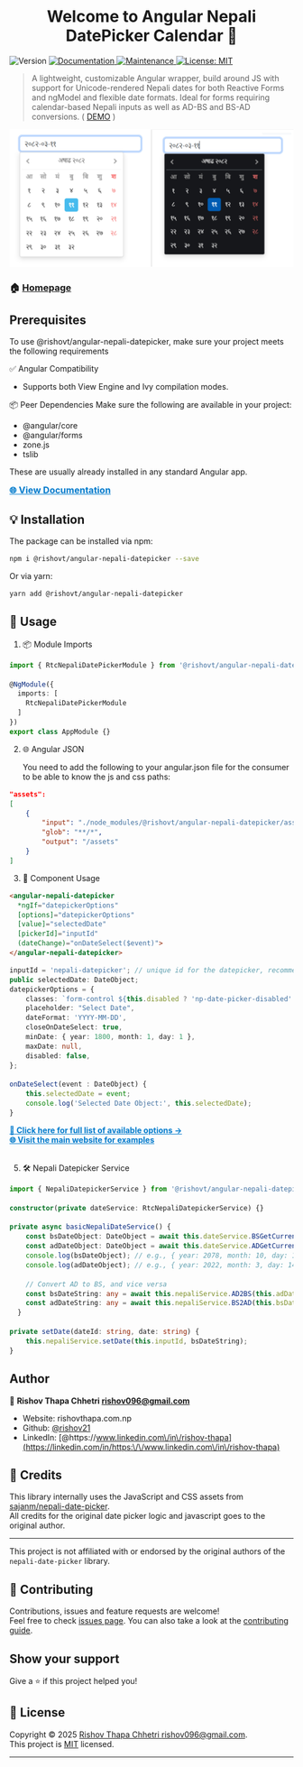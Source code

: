 <h1 align="center">Welcome to Angular Nepali DatePicker Calendar 👋</h1>
<p>
  <img alt="Version" src="https://img.shields.io/badge/version-3.1.6-blue.svg?cacheSeconds=2592000" />
  <a href="https://github.com/rishov21/angular-nepali-datepicker/blob/master/README.md" target="_blank">
    <img alt="Documentation" src="https://img.shields.io/badge/documentation-yes-brightgreen.svg" />
  </a>
  <a href="https://github.com/rishov21/angular-nepali-datepicker/graphs/commit-activity" target="_blank">
    <img alt="Maintenance" src="https://img.shields.io/badge/Maintained%3F-yes-green.svg" />
  </a>
  <a href="https://github.com/rishov21/angular-nepali-datepicker/blob/master/LICENSE" target="_blank">
    <img alt="License: MIT" src="https://img.shields.io/github/license/rishov21/Nepali DatePicker Calendar" />
  </a>
</p>

> A lightweight, customizable Angular wrapper, build around JS with support for Unicode-rendered Nepali dates for both Reactive Forms and ngModel and flexible date formats. Ideal for forms requiring calendar-based Nepali inputs as well as AD-BS and BS-AD conversions. ( [DEMO]() )

![alt text](image.png)

### 🏠 [Homepage](https://www.npmjs.com/package/@rishovt/angular-nepali-datepicker)

## Prerequisites

To use @rishovt/angular-nepali-datepicker, make sure your project meets the following requirements

✅ Angular Compatibility
- Supports both View Engine and Ivy compilation modes.

📦 Peer Dependencies
Make sure the following are available in your project:
- @angular/core
- @angular/forms
- zone.js
- tslib
  
These are usually already installed in any standard Angular app.

<a href="https://yourwebsite.com/docs#props" style="color:#007acc;font-weight:bold;font-size:16px;" target="_blank">
    🌐 View Documentation
</a>

## 💡 Installation

The package can be installed via npm:
```sh
npm i @rishovt/angular-nepali-datepicker --save
```

Or via yarn:
```sh
yarn add @rishovt/angular-nepali-datepicker
```

## 🚀 Usage

1. 📦 Module Imports
```ts
import { RtcNepaliDatePickerModule } from '@rishovt/angular-nepali-datepicker';

@NgModule({
  imports: [
    RtcNepaliDatePickerModule
  ]
})
export class AppModule {}
``` 
2. 🌐 Angular JSON 
   
   You need to add the following to your angular.json file for the consumer to be able to know the js and css paths:
```json
"assets": 
[
    {
        "input": "./node_modules/@rishovt/angular-nepali-datepicker/assets",
        "glob": "**/*",
        "output": "/assets"
    }
]
```   
3. 🧩 Component Usage

```html
<angular-nepali-datepicker
  *ngIf="datepickerOptions"
  [options]="datepickerOptions"
  [value]="selectedDate"
  [pickerId]="inputId"
  (dateChange)="onDateSelect($event)">
</angular-nepali-datepicker>
```
```ts
inputId = 'nepali-datepicker'; // unique id for the datepicker, recommended to append with nepali-datepicker + randomId
public selectedDate: DateObject;
datepickerOptions = {
    classes: `form-control ${this.disabled ? 'np-date-picker-disabled' : ''}`,
    placeholder: "Select Date",
    dateFormat: 'YYYY-MM-DD',
    closeOnDateSelect: true,
    minDate: { year: 1800, month: 1, day: 1 },
    maxDate: null,
    disabled: false,
};

onDateSelect(event : DateObject) {
    this.selectedDate = event;
    console.log('Selected Date Object:', this.selectedDate);
}
```
 <a href="https://yourwebsite.com/docs#props" style="color:#007acc;font-weight:bold;" target="_blank">
    🔗 Click here for full list of available options → <br>
    🌐 Visit the main website for examples
</a><br><br>

5. 🛠 Nepali Datepicker Service
```ts
import { NepaliDatepickerService } from '@rishovt/angular-nepali-datepicker';

constructor(private dateService: RtcNepaliDatepickerService) {}

private async basicNepaliDateService() {
    const bsDateObject: DateObject = await this.dateService.BSGetCurrentDate();
    const adDateObject: DateObject = await this.dateService.ADGetCurrentDate();
    console.log(bsDateObject); // e.g., { year: 2078, month: 10, day: 14, value: '2078-10-14' }
    console.log(adDateObject); // e.g., { year: 2022, month: 3, day: 14, value: '2022-03-14' }
    
    // Convert AD to BS, and vice versa
    const bsDateString: any = await this.nepaliService.AD2BS(this.adDateString, this.options.dateFormat);
    const adDateString: any = await this.nepaliService.BS2AD(this.bsDateString, this.options.dateFormat);
  }
  
private setDate(dateId: string, date: string) {
    this.nepaliService.setDate(this.inputId, bsDateString);
}
```

## Author

👤 **Rishov Thapa Chhetri <rishov096@gmail.com>**

* Website: rishovthapa.com.np
* Github: [@rishov21](https://github.com/rishov21)
* LinkedIn: [@https:\/\/www.linkedin.com\/in\/rishov-thapa](https://linkedin.com/in/https:\/\/www.linkedin.com\/in\/rishov-thapa)

## 🙏 Credits
This library internally uses the JavaScript and CSS assets from [sajanm/nepali-date-picker](https://github.com/sajanm/nepali-date-picker).  
All credits for the original date picker logic and javascript goes to the original author.

---
This project is not affiliated with or endorsed by the original authors of the `nepali-date-picker` library.

## 🤝 Contributing

Contributions, issues and feature requests are welcome!<br />Feel free to check [issues page](https://github.com/rishov21/angular-nepali-datepicker/issues). You can also take a look at the [contributing guide](https://github.com/rishov21/angular-nepali-datepicker/blob/master/CONTRIBUTING.md).

## Show your support

Give a ⭐️ if this project helped you!

## 📝 License

Copyright © 2025 [Rishov Thapa Chhetri <rishov096@gmail.com>](https://github.com/rishov21).<br />
This project is [MIT](https://github.com/rishov21/angular-nepali-datepicker/blob/master/LICENSE) licensed.

***